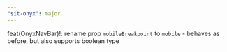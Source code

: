 ```yaml
---
"sit-onyx": major
---
```


feat(OnyxNavBar)!: rename prop `mobileBreakpoint` to `mobile` - behaves as before, but also supports boolean type

